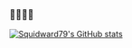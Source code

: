 ### 👋👋👋👋

 [![Squidward79's GitHub stats](https://github-readme-stats.vercel.app/api?username=Squidward79&show_icons=true&theme=gruvbox)](https://github.com/Squidward79/github-readme-stats)
<!--
**Squidward79/Squidward79** is a ✨ _special_ ✨ repository because its `README.md` (this file) appears on your GitHub profile.

Here are some ideas to get you started:

- 🔭 I’m currently working on ...
- 🌱 I’m currently learning ...
- 👯 I’m looking to collaborate on ...
- 🤔 I’m looking for help with ...
- 💬 Ask me about ...
- 📫 How to reach me: ...
- 😄 Pronouns: ...
- ⚡ Fun fact: ...
-->

